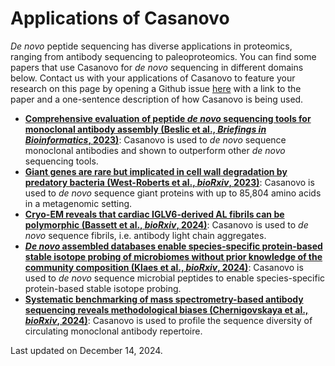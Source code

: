 # Applications of Casanovo

_De novo_ peptide sequencing has diverse applications in proteomics, ranging from antibody sequencing to paleoproteomics.
You can find some papers that use Casanovo for _de novo_ sequencing in different domains below.
Contact us with your applications of Casanovo to feature your research on this page by opening a Github issue [here](https://github.com/Noble-Lab/casanovo/issues/new) with a link to the paper and a one-sentence description of how Casanovo is being used.

- **[Comprehensive evaluation of peptide _de novo_ sequencing tools for monoclonal antibody assembly (Beslic et al., *Briefings in Bioinformatics*, 2023)](https://doi.org/10.1093/bib/bbac542)**: Casanovo is used to _de novo_ sequence monoclonal antibodies and shown to outperform other _de novo_ sequencing tools.
- **[Giant genes are rare but implicated in cell wall degradation by predatory bacteria (West-Roberts et al., *bioRxiv*, 2023)](https://doi.org/10.1101/2023.11.21.568195)**: Casanovo is used to _de novo_ sequence giant proteins with up to 85,804 amino acids in a metagenomic setting.
- **[Cryo-EM reveals that cardiac IGLV6-derived AL fibrils can be polymorphic (Bassett et al., *bioRxiv*, 2024)](https://doi.org/10.1101/2024.12.04.626857)**: Casanovo is used to _de novo_ sequence fibrils, i.e. antibody light chain aggregates.
- **[_De novo_ assembled databases enable species-specific protein-based stable isotope probing of microbiomes without prior knowledge of the community composition (Klaes et al., *bioRxiv*, 2024)](https://doi.org/10.1101/2024.11.25.625156)**: Casanovo is used to _de novo_ sequence microbial peptides to enable species-specific protein-based stable isotope probing.
- **[Systematic benchmarking of mass spectrometry-based antibody sequencing reveals methodological biases (Chernigovskaya et al., *bioRxiv*, 2024)](https://doi.org/10.1101/2024.11.11.622451)**: Casanovo is used to profile the sequence diversity of circulating monoclonal antibody repertoire.

Last updated on December 14, 2024.
